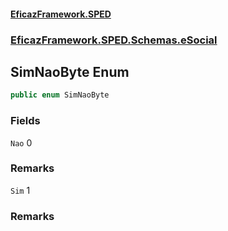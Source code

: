 #### [EficazFramework.SPED](EficazFrameworkSPED.md 'EficazFramework SPED')
### [EficazFramework.SPED.Schemas.eSocial](EficazFramework.SPED.Schemas.eSocial.md 'EficazFramework.SPED.Schemas.eSocial')

## SimNaoByte Enum

```csharp
public enum SimNaoByte
```
### Fields

<a name='EficazFramework.SPED.Schemas.eSocial.SimNaoByte.Nao'></a>

`Nao` 0

### Remarks

<a name='EficazFramework.SPED.Schemas.eSocial.SimNaoByte.Sim'></a>

`Sim` 1

### Remarks
